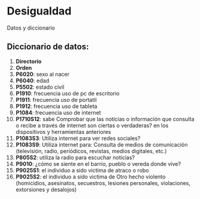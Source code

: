 # Desigualdad
Datos y diccionario

## Diccionario de datos:
1. **Directorio**
2. **Orden**
1. **P6020**: sexo al nacer
1. **P6040**: edad
1. **P5502**: estado civil
1. **P1910**: frecuencia uso de pc de escritorio
1. **P1911**: frecuencia uso de portatil
2. **P1912**: frecuencia uso de tableta
3. **P1084**: frecuencia uso de internet
4. **P1710S12**: sabe Comprobar que las noticias o información que consulta o recibe a través de internet son ciertas o verdaderas? en los dispositivos y herramientas anteriores
5. **P1083S3**: Utiliza internet para ver redes sociales?
6. **P1083S9**: Utiliza internet para: Consulta de medios de comunicación (televisión, radio, periódicos, revistas, medios digitales, etc.)
7. **P805S2**: utiliza la radio para escuchar noticias?
8. **P9010**: ¿cómo se siente en el barrio, pueblo o vereda donde vive?
9. **P9025S1**: el individuo a sido victima de atraco o robo
10. **P9025S2**: el individuo a sido victima de Otro hecho violento (homicidios, asesinatos, secuestros, lesiones personales, violaciones, extorsiones y desalojos)



